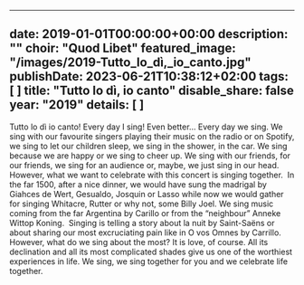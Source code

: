 
---
date: 2019-01-01T00:00:00+00:00
description: ""
choir: "Quod Libet"
featured_image: "/images/2019-Tutto_lo_dì,_io_canto.jpg"
publishDate: 2023-06-21T10:38:12+02:00
tags: [
]
title: "Tutto lo dì, io canto"
disable_share: false
year: "2019"
details: [
]
---
Tutto lo dì io canto! Every day I sing! Even better… Every day we sing. We sing with our favourite singers playing their music on the radio or on Spotify, we sing to let our children sleep, we sing in the shower, in the car. We sing because we are happy or we sing to cheer up. We sing with our friends, for our friends, we sing for an audience or, maybe, we just sing in our head.
However, what we want to celebrate with this concert is singing together. 
In the far 1500, after a nice dinner, we would have sung the madrigal by Giahces de Wert, Gesualdo, Josquin or Lasso while now we would gather for singing Whitacre, Rutter or why not, some Billy Joel.
We sing music coming from the far Argentina by Carillo or from the “neighbour” Anneke Wittop Koning. 
Singing is telling a story about la nuit by Saint-Saëns or about sharing our most excruciating pain like in O vos Omnes by Carrillo. However, what do we sing about the most? It is love, of course. All its declination and all its most complicated shades give us one of the worthiest experiences in life.
We sing, we sing together for you and we celebrate life together.
